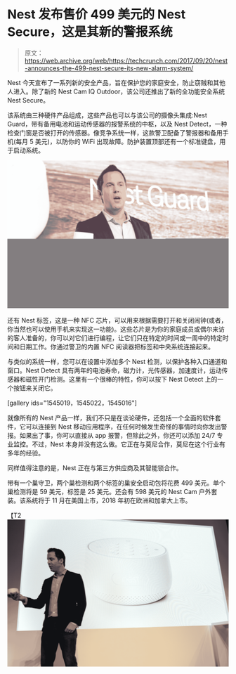 # Nest 发布售价 499 美元的 Nest Secure，这是其新的警报系统 

> 原文：<https://web.archive.org/web/https://techcrunch.com/2017/09/20/nest-announces-the-499-nest-secure-its-new-alarm-system/>

Nest 今天宣布了一系列新的安全产品，旨在保护您的家庭安全，防止窃贼和其他人进入。除了新的 Nest Cam IQ Outdoor，该公司还推出了新的全功能安全系统 Nest Secure。

该系统由三种硬件产品组成，这些产品也可以与该公司的摄像头集成:Nest Guard，带有备用电池和运动传感器的报警系统的中枢，以及 Nest Detect，一种检查门窗是否被打开的传感器。像竞争系统一样，这款警卫配备了警报器和备用手机(每月 5 美元)，以防你的 WiFi 出现故障。防护装置顶部还有一个标准键盘，用于启动系统。

[![](img/4888db187c645ed10df153245c5d5fe8.png)](https://web.archive.org/web/20221226170635/https://techcrunch.com/wp-content/uploads/2017/09/dscf2685.jpg)

还有 Nest 标签，这是一种 NFC 芯片，可以用来根据需要打开和关闭闹钟(或者，你当然也可以使用手机来实现这一功能)。这些芯片是为你的家庭成员或偶尔来访的客人准备的，你可以对它们进行编程，让它们只在特定的时间或一周中的特定时间和日期工作。你通过警卫的内置 NFC 阅读器把标签和中央系统连接起来。

与类似的系统一样，您可以在设置中添加多个 Nest 检测，以保护各种入口通道和窗口。Nest Detect 具有两年的电池寿命，磁力计，光传感器，加速度计，运动传感器和磁性开门检测。这里有一个很棒的特性，你可以按下 Nest Detect 上的一个按钮来关闭它。

[gallery ids="1545019，1545022，1545016"]

就像所有的 Nest 产品一样，我们不只是在谈论硬件，还包括一个全面的软件套件，它可以连接到 Nest 移动应用程序，在任何时候发生奇怪的事情时向你发出警报。如果出了事，你可以直接从 app 报警，但除此之外，你还可以添加 24/7 专业监控。不过，Nest 本身并没有这么做。它正在与莫尼合作，莫尼在这个行业有多年的经验。

同样值得注意的是，Nest 正在与第三方供应商及其智能锁合作。

带有一个巢守卫，两个巢检测和两个标签的巢安全启动包将花费 499 美元。单个巢检测将是 59 美元，标签是 25 美元。还会有 598 美元的 Nest Cam 户外套装。该系统将于 11 月在美国上市，2018 年初在欧洲和加拿大上市。

【T2![](img/822a47b53ced97ab3ab246791ef32c9a.png)